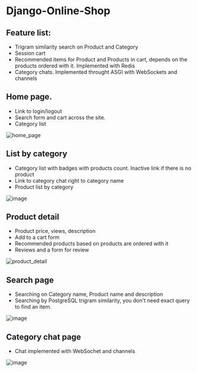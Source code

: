 # Django-Online-Shop

## Feature list:
* Trigram similarity search on Product and Category
* Session cart
* Recommended items for Product and Products in cart, depends on the products ordered with it. Implemented with Redis
* Category chats. Implemented throught ASGI with WebSockets and channels

## Home page.
* Link to login/logout
* Search form and cart across the site. 
* Category list 

![home_page](https://user-images.githubusercontent.com/80070761/140937441-4f3f09aa-62b8-4b54-9caf-1299b1a2c61b.png)

## List by category
* Category list with badges with products count. Inactive link if there is no product
* Link to category chat right to category name
* Product list by category

![image](https://user-images.githubusercontent.com/80070761/140939431-6c73951b-9ddb-492b-a7b5-d850fbccb315.png)

## Product detail
* Product price, views, description
* Add to a cart form
* Recommended products based on products are ordered with it
* Reviews and a form for review

![product_detail](https://user-images.githubusercontent.com/80070761/141020955-0ac06d1a-9b8b-4e67-9400-8a24ecd7b09b.png)

## Search page
* Searching on Category name, Product name and description
* Searching by PostgreSQL trigram similarity, you don't need exact query to find an item.

![image](https://user-images.githubusercontent.com/80070761/141021952-dd66853c-2c10-438a-9183-46dca232fb20.png)

## Category chat page
* Chat implemented with WebSochet and channels

![image](https://user-images.githubusercontent.com/80070761/141022424-52f77dea-fbcb-4d44-be0c-467f10aa4b76.png)

